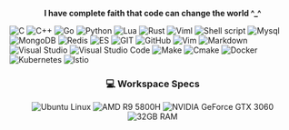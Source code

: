 <p align="center"><b> I have complete faith that code can change the world ^_^ </b></p>

![C](https://img.shields.io/badge/C-00599C?style=for-the-badge&logo=c&logoColor=white)
![C++](https://img.shields.io/badge/C%2B%2B-00599C?style=for-the-badge&logo=c%2B%2B&logoColor=white)
![Go](https://img.shields.io/badge/Go-00ADD8?style=for-the-badge&logo=go&logoColor=white)
![Python](https://img.shields.io/badge/Python-14354C?style=for-the-badge&logo=python&logoColor=white)
![Lua](https://img.shields.io/badge/Lua-2C2D72?style=for-the-badge&logo=lua&logoColor=white)
![Rust](https://img.shields.io/badge/Rust-2A2D72?style=for-the-badge&logo=rust&logoColor=white)
![Viml](https://img.shields.io/badge/Viml-2D2D72?style=for-the-badge&logo=vim&logoColor=white)
![Shell script](https://img.shields.io/badge/Shell_Script-121011?style=for-the-badge&logo=gnu-bash&logoColor=white)
![Mysql](https://img.shields.io/badge/Mysql-316192?style=for-the-badge&logo=mysql&logoColor=white)
![MongoDB](https://img.shields.io/badge/MongoDB-516191?style=for-the-badge&logo=mongodb&logoColor=white)
![Redis](https://img.shields.io/badge/Redis-318192?style=for-the-badge&logo=redis&logoColor=white)
![ES](https://img.shields.io/badge/Elasticsearch-316892?style=for-the-badge&logo=elasticsearch&logoColor=white)
![GIT](https://img.shields.io/badge/GIT-E44C30?style=for-the-badge&logo=git&logoColor=white "My main version control system")
![GitHub](https://img.shields.io/badge/GitHub-002?style=for-the-badge&logo=github&logoColor=white)
![Vim](https://img.shields.io/badge/NeoVim-E34F8?style=for-the-badge&logo=neovim&logoColor=white)
![Markdown](https://img.shields.io/badge/Markdown-000000?style=for-the-badge&logo=markdown&logoColor=white)
![Visual Studio](https://img.shields.io/badge/Visual_Studio-115ACC?style=for-the-badge&logo=visual-studio&logoColor=white)
![Visual Studio Code](https://img.shields.io/badge/Visual_Studio_Code-007ACC?style=for-the-badge&logo=visual-studio-code&logoColor=white)
![Make](https://img.shields.io/badge/Make-1F425F?style=for-the-badge&logo=make&logoColor=white)
![Cmake](https://img.shields.io/badge/CMake-064F8C?style=for-the-badge&logo=cmake&logoColor=white)
![Docker](https://img.shields.io/badge/Docker-2496ED?style=for-the-badge&logo=docker&logoColor=white)
![Kubernetes](https://img.shields.io/badge/kubernetes-1F925F?style=for-the-badge&logo=kubernetes&logoColor=white)
![Istio](https://img.shields.io/badge/Istio-1F429F?style=for-the-badge&logo=istio&logoColor=white)

<h3 align="center"> 💻 Workspace Specs </h3>
<p align="center">
    <img alt="Ubuntu Linux" src="https://img.shields.io/badge/Ubuntu-0078D6?style=for-the-badge&logo=Ubuntu&logoColor=white">
    <img alt="AMD R9 5800H" src="https://img.shields.io/badge/AMD_R9_5800H-0071C5?style=for-the-badge&logo=amd&logoColor=white">
    <img alt="NVIDIA GeForce GTX 3060" src="https://img.shields.io/badge/NVIDIA-GTX3060-76B900?style=for-the-badge&logo=nvidia&logoColor=white">
    <img alt="32GB RAM" src="https://img.shields.io/badge/RAM-32GB-121003?style=for-the-badge&logo=ram&logoColor=white">
</p>

